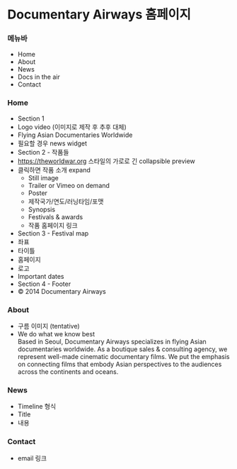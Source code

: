 # Documentary Airways 홈페이지

### 메뉴바
- Home
- About
- News
- Docs in the air
- Contact

### Home
- Section 1
 - Logo video (이미지로 제작 후 추후 대체)
 - Flying Asian Documentaries Worldwide
 - 필요할 경우 news widget
- Section 2 - 작품들
 - https://theworldwar.org 스타일의 가로로 긴 collapsible preview
 - 클릭하면 작품 소개 expand
   - Still image
   - Trailer or Vimeo on demand
   - Poster
   - 제작국가/연도/러닝타임/포맷
   - Synopsis
   - Festivals & awards
   - 작품 홈페이지 링크
- Section 3 - Festival map
 - 좌표
 - 타이틀
 - 홈페이지
 - 로고
 - Important dates
- Section 4 - Footer
 - © 2014 Documentary Airways

### About
- 구름 이미지 (tentative)
- We do what we know best<br>
Based in Seoul, Documentary Airways specializes in flying Asian documentaries worldwide. As a boutique sales & consulting agency, we represent well-made cinematic documentary films. We put the emphasis on connecting films that embody Asian perspectives to the audiences across the continents and oceans.

### News
- Timeline 형식
- Title
- 내용

### Contact
- email 링크
